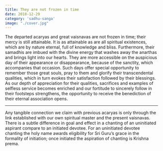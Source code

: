 ```yaml
---
title: They are not frozen in time
date: 2018-12-29
category: 'sadhu-sanga'
image: "./cover.jpg"
---
```


The departed acaryas and great vaisnavas are not frozen in time; their mercy is still attainable. It is as attainable as are all spiritual existences, which are by nature eternal, full of knowledge and bliss. Furthermore, their samadhis are imbued with the divine energy that washes away the anarthas and brings light into our hearts. They are more accessible on the auspicious day of their appearance or disappearance, because of the sanctity, which accompanies that occasion. Such days offer special opportunity to remember those great souls, pray to them and glorify their transcendental qualities, which in turn evokes their satisfaction followed by their blessings. As our depth of appreciation for their qualities, sacrifices and examples of selfless service becomes enriched and our fortitude to sincerely follow in their footsteps strengthens, the opportunity to receive the benediction of their eternal association opens.

**************

Any tangible connection we claim with previous acaryas is only through the link established with our own spiritual master and the present vaisnavas. There is a subtle difference in goal and effect in a chanting of an uninitiated aspirant compare to an initiated devotee. For an uninitiated devotee chanting the holy name awards eligibility for Sri Guru’s grace in the formality of initiation; once initiated the aspiration of chanting is Krishna prema.